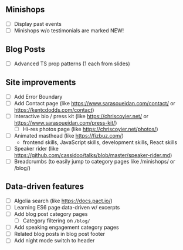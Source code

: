 ## Minishops

- [ ] Display past events
- [ ] Minishops w/o testimonials are marked NEW!

## Blog Posts

- [ ] Advanced TS prop patterns (1 each from slides)

## Site improvements

- [ ] Add Error Boundary
- [ ] Add Contact page (like https://www.sarasoueidan.com/contact/ or https://kentcdodds.com/contact)
- [ ] Interactive bio / press kit (like https://chriscoyier.net/ or https://www.sarasoueidan.com/press-kit/)
  - [ ] Hi-res photos page (like https://chriscoyier.net/photos/)
- [ ] Animated masthead (like https://fizbuz.com/)
  - frontend skills, JavaScript skills, development skills, React skills
- [ ] Speaker rider (like https://github.com/cassidoo/talks/blob/master/speaker-rider.md)
- [ ] Breadcrumbs (to easily jump to category pages like /minishops/ or /blog/)

## Data-driven features

- [ ] Algolia search (like https://docs.pact.io/)
- [ ] Learning ES6 page data-driven w/ excerpts
- [ ] Add blog post category pages
  - [ ] Category filtering on `/blog/`
- [ ] Add speaking engagement category pages
- [ ] Related blog posts in blog post footer
- [ ] Add night mode switch to header

